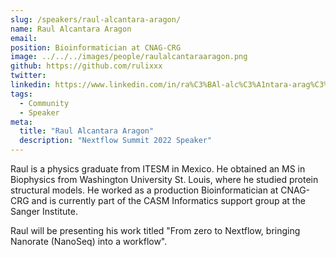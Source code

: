 ```yaml
---
slug: /speakers/raul-alcantara-aragon/
name: Raul Alcantara Aragon
email: 
position: Bioinformatician at CNAG-CRG
image: ../../../images/people/raulalcantaraaragon.png
github: https://github.com/rulixxx
twitter: 
linkedin: https://www.linkedin.com/in/ra%C3%BAl-alc%C3%A1ntara-arag%C3%B3n-846a0452/
tags:
  - Community
  - Speaker
meta:
  title: "Raul Alcantara Aragon"
  description: "Nextflow Summit 2022 Speaker"
---
```

Raul is a physics graduate from ITESM in Mexico. He obtained an MS in Biophysics from Washington University St. Louis, where he studied protein structural models. He worked as a production Bioinformatician at CNAG-CRG and is currently part of the CASM Informatics support group at the Sanger Institute.
 
Raul will be presenting his work titled "From zero to Nextflow, bringing Nanorate (NanoSeq) into a workflow".